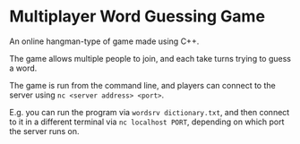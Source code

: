 # Multiplayer Word Guessing Game

An online hangman-type of game made using C++.

The game allows multiple people to join, and each take turns trying to guess a word.

The game is run from the command line, and players can connect to the server using `nc <server address> <port>`.

E.g. you can run the program via `wordsrv dictionary.txt`, and then connect to it in a different terminal via `nc localhost PORT`, depending on which port the server runs on.